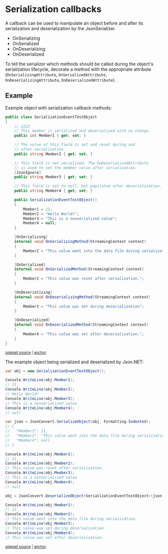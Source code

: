 # Serialization callbacks

A callback can be used to manipulate an object before and after its serialization and deserialization by the JsonSerializer.

 * OnSerializing
 * OnSerialized
 * OnDeserializing
 * OnDeserialized

To tell the serializer which methods should be called during the object's serialization lifecycle, decorate a method with the appropriate attribute (`OnSerializingAttribute`, `OnSerializedAttribute`, `OnDeserializingAttribute`, `OnDeserializedAttribute`).


## Example

Example object with serialization callback methods:</para>

<!-- snippet: SerializationCallbacksObject -->
<a id='snippet-serializationcallbacksobject'></a>
```cs
public class SerializationEventTestObject
{
    // 2222
    // This member is serialized and deserialized with no change.
    public int Member1 { get; set; }

    // The value of this field is set and reset during and
    // after serialization.
    public string Member2 { get; set; }

    // This field is not serialized. The OnDeserializedAttribute
    // is used to set the member value after serialization.
    [JsonIgnore]
    public string Member3 { get; set; }

    // This field is set to null, but populated after deserialization.
    public string Member4 { get; set; }

    public SerializationEventTestObject()
    {
        Member1 = 11;
        Member2 = "Hello World!";
        Member3 = "This is a nonserialized value";
        Member4 = null;
    }

    [OnSerializing]
    internal void OnSerializingMethod(StreamingContext context)
    {
        Member2 = "This value went into the data file during serialization.";
    }

    [OnSerialized]
    internal void OnSerializedMethod(StreamingContext context)
    {
        Member2 = "This value was reset after serialization.";
    }

    [OnDeserializing]
    internal void OnDeserializingMethod(StreamingContext context)
    {
        Member3 = "This value was set during deserialization";
    }

    [OnDeserialized]
    internal void OnDeserializedMethod(StreamingContext context)
    {
        Member4 = "This value was set after deserialization.";
    }
}
```
<sup><a href='/src/Tests/Documentation/SerializationTests.cs#L92-L143' title='Snippet source file'>snippet source</a> | <a href='#snippet-serializationcallbacksobject' title='Start of snippet'>anchor</a></sup>
<!-- endSnippet -->

The example object being serialized and deserialized by Json.NET:</para>

<!-- snippet: SerializationCallbacksExample -->
<a id='snippet-serializationcallbacksexample'></a>
```cs
var obj = new SerializationEventTestObject();

Console.WriteLine(obj.Member1);
// 11
Console.WriteLine(obj.Member2);
// Hello World!
Console.WriteLine(obj.Member3);
// This is a nonserialized value
Console.WriteLine(obj.Member4);
// null

var json = JsonConvert.SerializeObject(obj, Formatting.Indented);
// {
//   "Member1": 11,
//   "Member2": "This value went into the data file during serialization.",
//   "Member4": null
// }

Console.WriteLine(obj.Member1);
// 11
Console.WriteLine(obj.Member2);
// This value was reset after serialization.
Console.WriteLine(obj.Member3);
// This is a nonserialized value
Console.WriteLine(obj.Member4);
// null

obj = JsonConvert.DeserializeObject<SerializationEventTestObject>(json);

Console.WriteLine(obj.Member1);
// 11
Console.WriteLine(obj.Member2);
// This value went into the data file during serialization.
Console.WriteLine(obj.Member3);
// This value was set during deserialization
Console.WriteLine(obj.Member4);
// This value was set after deserialization.
```
<sup><a href='/src/Tests/Documentation/SerializationTests.cs#L148-L186' title='Snippet source file'>snippet source</a> | <a href='#snippet-serializationcallbacksexample' title='Start of snippet'>anchor</a></sup>
<!-- endSnippet -->

